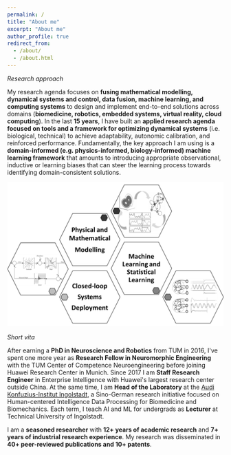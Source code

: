 ```yaml
---
permalink: /
title: "About me"
excerpt: "About me"
author_profile: true
redirect_from: 
  - /about/
  - /about.html
---
```


*Research approach*

My research agenda focuses on **fusing mathematical modelling, dynamical systems and control, data fusion, machine learning, and computing systems** to design and implement end-to-end solutions across domains (**biomedicine, robotics, embedded systems, virtual reality, cloud computing**). In the last **15 years**, I have built an **applied research agenda focused on tools and a framework for optimizing dynamical systems** (i.e. biological, technical) to achieve adaptability, autonomic calibration, and reinforced performance. Fundamentally, the key approach I am using is a **domain-informed (e.g. physics-informed, biology-informed) machine learning framework** that amounts to introducing appropriate observational, inductive or learning biases that can steer the learning process towards identifying domain-consistent solutions.

![image](https://github.com/caxenie/cristianaxenie.github.io/raw/master/images/research-approach.png)
 

*Short vita*

After earning a **PhD in Neuroscience and Robotics** from TUM in 2016, I've spent one more year as **Research Fellow in Neuromorphic Engineering** with the TUM Center of Competence Neuroengineering before joining Huawei Research Center in Munich. Since 2017 I am **Staff Research Engineer** in Enterprise Intelligence with Huawei's largest research center outside China. At the same time, I am **Head of the Laboratory** at the [Audi Konfuzius-Institut Ingolstadt](https://audi-konfuzius-institut-ingolstadt.de/forschung/microlab-home.html), a Sino-German research initiative focused on Human-centered Intelligence Data Processing for Biomedicine and Biomechanics. Each term, I teach AI and ML for undergrads as **Lecturer** at Technical University of Ingolstadt. 

I am a **seasoned researcher** with **12+ years of academic research** and **7+ years of industrial research experience**. My research was disseminated in **40+ peer-reviewed publications and 10+ patents**.
